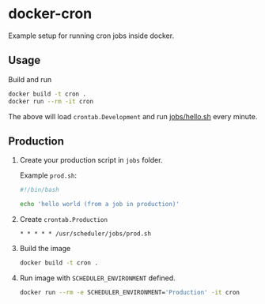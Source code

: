 # docker-cron

Example setup for running cron jobs inside docker.

## Usage

Build and run

```bash
docker build -t cron .
docker run --rm -it cron
```

The above will load `crontab.Development` and run [jobs/hello.sh](jobs/hello.sh) every minute.

## Production

1. Create your production script in `jobs` folder.

   Example `prod.sh`:

   ```bash
   #!/bin/bash

   echo 'hello world (from a job in production)'
   ```

2. Create `crontab.Production`

   ```crontab
   * * * * * /usr/scheduler/jobs/prod.sh
   ```

3. Build the image

   ```bash
   docker build -t cron .
   ```

4. Run image with `SCHEDULER_ENVIRONMENT` defined.

   ```bash
   docker run --rm -e SCHEDULER_ENVIRONMENT='Production' -it cron
   ```
